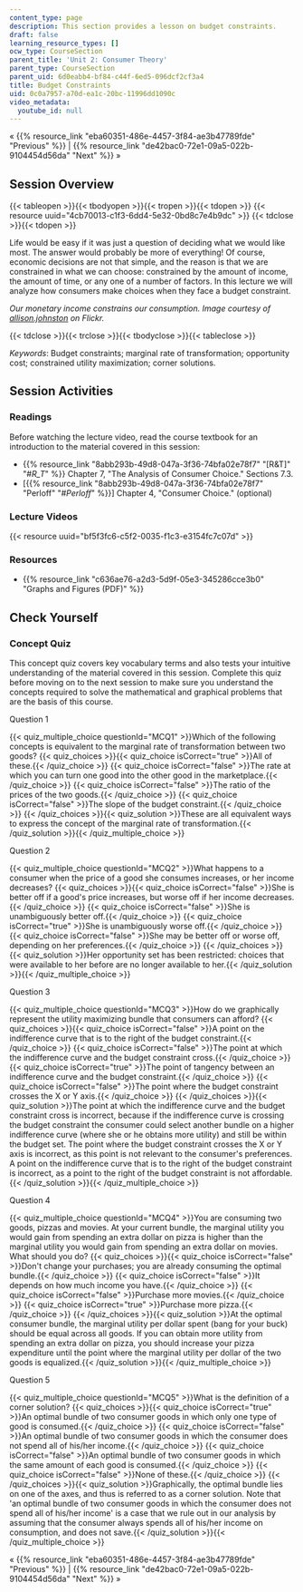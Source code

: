 ```yaml
---
content_type: page
description: This section provides a lesson on budget constraints.
draft: false
learning_resource_types: []
ocw_type: CourseSection
parent_title: 'Unit 2: Consumer Theory'
parent_type: CourseSection
parent_uid: 6d0eabb4-bf84-c44f-6ed5-096dcf2cf3a4
title: Budget Constraints
uid: 0c0a7957-a70d-ea1c-20bc-11996dd1090c
video_metadata:
  youtube_id: null
---
```

« {{% resource_link "eba60351-486e-4457-3f84-ae3b47789fde" "Previous" %}} | {{% resource_link "de42bac0-72e1-09a5-022b-9104454d56da" "Next" %}} »

## Session Overview

{{< tableopen >}}{{< tbodyopen >}}{{< tropen >}}{{< tdopen >}}
{{< resource uuid="4cb70013-c1f3-6dd4-5e32-0bd8c7e4b9dc" >}}
{{< tdclose >}}{{< tdopen >}}

Life would be easy if it was just a question of deciding what we would like most. The answer would probably be more of everything! Of course, economic decisions are not that simple, and the reason is that we are constrained in what we can choose: constrained by the amount of income, the amount of time, or any one of a number of factors. In this lecture we will analyze how consumers make choices when they face a budget constraint.

*Our monetary income constrains our consumption. Image courtesy of* [*allison.johnston*](http://www.flickr.com/photos/allisonjohnstonn/6332964795/in/photostream/) *on Flickr.*

{{< tdclose >}}{{< trclose >}}{{< tbodyclose >}}{{< tableclose >}}

*Keywords*: Budget constraints; marginal rate of transformation; opportunity cost; constrained utility maximization; corner solutions.

## Session Activities

### Readings

Before watching the lecture video, read the course textbook for an introduction to the material covered in this session:

- {{% resource_link "8abb293b-49d8-047a-3f36-74bfa02e78f7" "\[R&T\]" "#_R_T_" %}} Chapter 7, "The Analysis of Consumer Choice." Sections 7.3.
- \[{{% resource_link "8abb293b-49d8-047a-3f36-74bfa02e78f7" "Perloff" "#_Perloff_" %}}\] Chapter 4, "Consumer Choice." (optional)

### Lecture Videos

{{< resource uuid="bf5f3fc6-c5f2-0035-f1c3-e3154fc7c07d" >}}

### Resources

- {{% resource_link "c636ae76-a2d3-5d9f-05e3-345286cce3b0" "Graphs and Figures (PDF)" %}}

## Check Yourself

### Concept Quiz

This concept quiz covers key vocabulary terms and also tests your intuitive understanding of the material covered in this session. Complete this quiz before moving on to the next session to make sure you understand the concepts required to solve the mathematical and graphical problems that are the basis of this course.

Question 1

{{< quiz_multiple_choice questionId="MCQ1" >}}Which of the following concepts is equivalent to the marginal rate of transformation between two goods? {{< quiz_choices >}}{{< quiz_choice isCorrect="true" >}}All of these.{{< /quiz_choice >}} {{< quiz_choice isCorrect="false" >}}The rate at which you can turn one good into the other good in the marketplace.{{< /quiz_choice >}} {{< quiz_choice isCorrect="false" >}}The ratio of the prices of the two goods.{{< /quiz_choice >}} {{< quiz_choice isCorrect="false" >}}The slope of the budget constraint.{{< /quiz_choice >}} {{< /quiz_choices >}}{{< quiz_solution >}}These are all equivalent ways to express the concept of the marginal rate of transformation.{{< /quiz_solution >}}{{< /quiz_multiple_choice >}}

Question 2

{{< quiz_multiple_choice questionId="MCQ2" >}}What happens to a consumer when the price of a good she consumes increases, or her income decreases? {{< quiz_choices >}}{{< quiz_choice isCorrect="false" >}}She is better off if a good's price increases, but worse off if her income decreases.{{< /quiz_choice >}} {{< quiz_choice isCorrect="false" >}}She is unambiguously better off.{{< /quiz_choice >}} {{< quiz_choice isCorrect="true" >}}She is unambiguously worse off.{{< /quiz_choice >}} {{< quiz_choice isCorrect="false" >}}She may be better off or worse off, depending on her preferences.{{< /quiz_choice >}} {{< /quiz_choices >}}{{< quiz_solution >}}Her opportunity set has been restricted: choices that were available to her before are no longer available to her.{{< /quiz_solution >}}{{< /quiz_multiple_choice >}}

Question 3

{{< quiz_multiple_choice questionId="MCQ3" >}}How do we graphically represent the utility maximizing bundle that consumers can afford? {{< quiz_choices >}}{{< quiz_choice isCorrect="false" >}}A point on the indifference curve that is to the right of the budget constraint.{{< /quiz_choice >}} {{< quiz_choice isCorrect="false" >}}The point at which the indifference curve and the budget constraint cross.{{< /quiz_choice >}} {{< quiz_choice isCorrect="true" >}}The point of tangency between an indifference curve and the budget constraint.{{< /quiz_choice >}} {{< quiz_choice isCorrect="false" >}}The point where the budget constraint crosses the X or Y axis.{{< /quiz_choice >}} {{< /quiz_choices >}}{{< quiz_solution >}}The point at which the indifference curve and the budget constraint cross is incorrect, because if the indifference curve is crossing the budget constraint the consumer could select another bundle on a higher indifference curve (where she or he obtains more utility) and still be within the budget set. The point where the budget constraint crosses the X or Y axis is incorrect, as this point is not relevant to the consumer's preferences. A point on the indifference curve that is to the right of the budget constraint is incorrect, as a point to the right of the budget constraint is not affordable.{{< /quiz_solution >}}{{< /quiz_multiple_choice >}}

Question 4

{{< quiz_multiple_choice questionId="MCQ4" >}}You are consuming two goods, pizzas and movies. At your current bundle, the marginal utility you would gain from spending an extra dollar on pizza is higher than the marginal utility you would gain from spending an extra dollar on movies. What should you do? {{< quiz_choices >}}{{< quiz_choice isCorrect="false" >}}Don't change your purchases; you are already consuming the optimal bundle.{{< /quiz_choice >}} {{< quiz_choice isCorrect="false" >}}It depends on how much income you have.{{< /quiz_choice >}} {{< quiz_choice isCorrect="false" >}}Purchase more movies.{{< /quiz_choice >}} {{< quiz_choice isCorrect="true" >}}Purchase more pizza.{{< /quiz_choice >}} {{< /quiz_choices >}}{{< quiz_solution >}}At the optimal consumer bundle, the marginal utility per dollar spent (bang for your buck) should be equal across all goods. If you can obtain more utility from spending an extra dollar on pizza, you should increase your pizza expenditure until the point where the marginal utility per dollar of the two goods is equalized.{{< /quiz_solution >}}{{< /quiz_multiple_choice >}}

Question 5

{{< quiz_multiple_choice questionId="MCQ5" >}}What is the definition of a corner solution? {{< quiz_choices >}}{{< quiz_choice isCorrect="true" >}}An optimal bundle of two consumer goods in which only one type of good is consumed.{{< /quiz_choice >}} {{< quiz_choice isCorrect="false" >}}An optimal bundle of two consumer goods in which the consumer does not spend all of his/her income.{{< /quiz_choice >}} {{< quiz_choice isCorrect="false" >}}An optimal bundle of two consumer goods in which the same amount of each good is consumed.{{< /quiz_choice >}} {{< quiz_choice isCorrect="false" >}}None of these.{{< /quiz_choice >}} {{< /quiz_choices >}}{{< quiz_solution >}}Graphically, the optimal bundle lies on one of the axes, and thus is referred to as a corner solution. Note that 'an optimal bundle of two consumer goods in which the consumer does not spend all of his/her income' is a case that we rule out in our analysis by assuming that the consumer always spends all of his/her income on consumption, and does not save.{{< /quiz_solution >}}{{< /quiz_multiple_choice >}}

« {{% resource_link "eba60351-486e-4457-3f84-ae3b47789fde" "Previous" %}} | {{% resource_link "de42bac0-72e1-09a5-022b-9104454d56da" "Next" %}} »